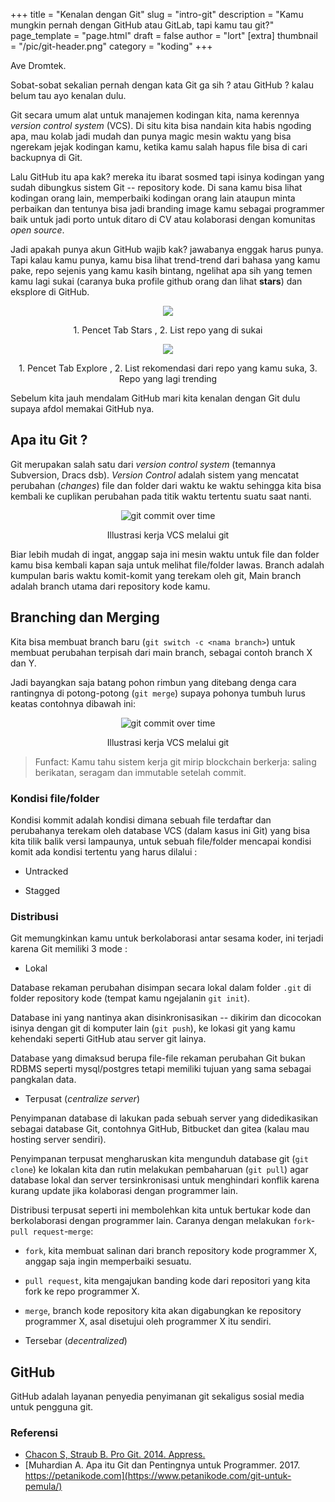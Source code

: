 +++
title = "Kenalan dengan Git"
slug = "intro-git"
description = "Kamu mungkin pernah dengan GitHub atau GitLab, tapi kamu tau git?"
page_template = "page.html"
draft = false
author = "lort"
[extra]
thumbnail = "/pic/git-header.png"
category = "koding"
+++

Ave Dromtek.

Sobat-sobat sekalian pernah dengan kata Git ga sih ? atau GitHub ? kalau belum tau ayo kenalan dulu.

Git secara umum alat untuk manajemen kodingan kita, nama kerennya _version control system_ (VCS). Di situ kita bisa nandain kita habis ngoding apa, mau kolab jadi mudah dan punya magic mesin waktu yang bisa ngerekam jejak kodingan kamu, ketika kamu salah hapus file bisa di cari backupnya di Git.

Lalu GitHub itu apa kak? mereka itu ibarat sosmed tapi isinya kodingan yang sudah dibungkus sistem Git -- repository kode. Di sana kamu bisa lihat kodingan orang lain, memperbaiki kodingan orang lain ataupun minta perbaikan dan tentunya bisa jadi branding image kamu sebagai programmer baik untuk jadi porto untuk ditaro di CV atau kolaborasi dengan komunitas _open source_.

Jadi apakah punya akun GitHub wajib kak? jawabanya enggak harus punya. Tapi kalau kamu punya, kamu bisa lihat trend-trend dari bahasa yang kamu pake, repo sejenis yang kamu kasih bintang, ngelihat apa sih yang temen kamu lagi sukai (caranya buka profile github orang dan lihat **stars**) dan eksplore di GitHub.

<center>
<img src="/pic/github-stars.png" />
<p>1. Pencet Tab Stars , 2. List repo yang di sukai  <lp>
</center>

<center>
<img src="/pic/github-explore.png" />
<p>1. Pencet Tab Explore , 2. List rekomendasi dari repo yang kamu suka, 3. Repo yang lagi trending <lp>
</center>

Sebelum kita jauh mendalam GitHub mari kita kenalan dengan Git dulu supaya afdol memakai GitHub nya.

## Apa itu Git ?

Git merupakan salah satu dari _version control system_ (temannya Subversion, Dracs dsb). _Version Control_ adalah sistem yang mencatat perubahan (_changes_) file dan folder dari waktu ke waktu sehingga kita bisa kembali ke cuplikan perubahan pada titik waktu tertentu suatu saat nanti. 

<center>
    <img src="/pic/git-commit-flow.png" alt="git commit over time">
    <p>Illustrasi kerja VCS melalui git</p>
</center>

Biar lebih mudah di ingat, anggap saja ini mesin waktu untuk file dan folder kamu bisa kembali kapan saja untuk melihat file/folder lawas.  Branch adalah kumpulan baris waktu komit-komit yang terekam oleh git, Main branch adalah branch utama dari repository kode kamu.

## Branching dan Merging

Kita bisa membuat branch baru (`git switch -c <nama branch>`) untuk membuat perubahan terpisah dari main branch, sebagai contoh branch X dan Y.

Jadi bayangkan saja batang pohon rimbun yang ditebang denga cara rantingnya di potong-potong (`git merge`) supaya pohonya tumbuh lurus keatas contohnya dibawah ini:

<center>
    <img src="/pic/git-branch-merging.png" alt="git commit over time">
    <p>Illustrasi kerja VCS melalui git</p>
</center>

> Funfact: Kamu tahu sistem kerja git mirip blockchain berkerja: saling berikatan, seragam dan immutable setelah commit.

### Kondisi file/folder

Kondisi kommit adalah kondisi dimana sebuah file terdaftar dan perubahanya terekam oleh database VCS (dalam kasus ini Git) yang bisa kita tilik balik versi lampaunya, untuk sebuah file/folder mencapai kondisi komit ada kondisi tertentu yang harus dilalui :

- Untracked

- Stagged



### Distribusi

Git memungkinkan kamu untuk berkolaborasi antar sesama koder, ini terjadi karena Git memiliki 3 mode :

- Lokal

Database rekaman perubahan disimpan secara lokal dalam folder `.git` di folder repository kode (tempat kamu ngejalanin `git init`). 

Database ini yang nantinya akan disinkronisasikan -- dikirim dan dicocokan isinya dengan git di komputer lain (`git push`), ke lokasi git yang kamu kehendaki seperti GitHub atau server git lainya.

Database yang dimaksud berupa file-file rekaman perubahan Git bukan RDBMS seperti mysql/postgres tetapi memiliki tujuan yang sama sebagai pangkalan data.

- Terpusat (_centralize server_)

Penyimpanan database di lakukan pada sebuah server yang didedikasikan sebagai database Git, contohnya GitHub, Bitbucket dan gitea (kalau mau hosting server sendiri). 

Penyimpanan terpusat mengharuskan kita mengunduh database git (`git clone`) ke lokalan kita dan rutin melakukan pembaharuan (`git pull`) agar database lokal dan server tersinkronisasi untuk menghindari konflik karena kurang update jika kolaborasi dengan programmer lain.

Distribusi terpusat seperti ini membolehkan kita untuk bertukar kode dan berkolaborasi dengan programmer lain. Caranya dengan melakukan `fork`-`pull request`-`merge`:

- `fork`, kita membuat salinan dari branch repository kode programmer X, anggap saja ingin memperbaiki sesuatu.
- `pull request`, kita mengajukan banding kode dari repositori yang kita fork ke repo programmer X.
- `merge`, branch kode repository kita akan digabungkan ke repository programmer X, asal disetujui oleh programmer X itu sendiri.

- Tersebar (_decentralized_)


## GitHub

GitHub adalah layanan penyedia penyimanan git sekaligus sosial media untuk pengguna git.

### Referensi

- [Chacon S, Straub B. Pro Git. 2014. Appress.](https://git-scm.com/book/id/v2/Getting-Started-About-Version-Control)
- [Muhardian A. Apa itu Git dan Pentingnya untuk Programmer. 2017. https://petanikode.com](https://www.petanikode.com/git-untuk-pemula/)